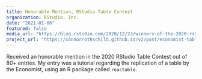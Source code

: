 ```yaml
---
title: Honorable Mention, RStudio Table Contest
organization: RStudio, Inc.
date: "2021-01-06"
featured: false
media_url: "https://blog.rstudio.com/2020/12/23/winners-of-the-2020-rstudio-table-contest/"
project_url: "https://connorrothschild.github.io/v2/post/economist-table-replication-using-reactable"
---
```


Received an honorable mention in the 2020 RStudio Table Contest out of 80+ entries. My entry was a tutorial regarding the replication of a table by the Economist, using an R package called `reactable`.
